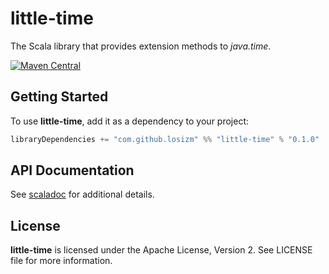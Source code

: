 # little-time

The Scala library that provides extension methods to _java.time_.

[![Maven Central](https://img.shields.io/maven-central/v/com.github.losizm/little-time_2.12.svg?label=Maven%20Central)](https://search.maven.org/search?q=g:%22com.github.losizm%22%20AND%20a:%22little-time_2.12%22)

## Getting Started

To use **little-time**, add it as a dependency to your project:

```scala
libraryDependencies += "com.github.losizm" %% "little-time" % "0.1.0"
```

## API Documentation

See [scaladoc](https://losizm.github.io/little-time/latest/api/little/time/index.html)
for additional details.

## License
**little-time** is licensed under the Apache License, Version 2. See LICENSE file
for more information.

